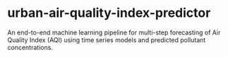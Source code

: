 # urban-air-quality-index-predictor
An end-to-end machine learning pipeline for multi-step forecasting of Air Quality Index (AQI) using time series models and predicted pollutant concentrations.
